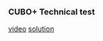 ### CUBO+ Technical test
[video](https://drive.google.com/file/d/1J98JOvWOLyztdFghbMptYpCyU2J5dpaZ/view?usp=sharing)
[solution](https://github.com/devmariomtz/cuboplus_tech_test/blob/main/app/Http/Controllers/tech_test.php)

